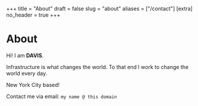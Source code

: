 +++
title = "About"
draft = false
slug = "about"
aliases = ["/contact"]
[extra]
no_header = true
+++

# About

Hi! I am <strong>DAVIS</strong>.

Infrastructure is what changes the world. To that end I work to change the world every day.

New York City based!

Contact me via email: `my name @ this domain`
